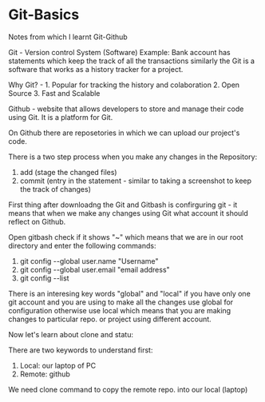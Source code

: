 # Git-Basics
Notes from which I learnt Git-Github

Git - Version control System (Software)
Example: Bank account has statements which keep the track of all the transactions similarly the Git is a software that works as a history tracker for a project.

Why Git? - 1. Popular for tracking the history and colaboration
2. Open Source
3. Fast and Scalable

Github - website that allows developers to store and manage their code using Git.
It is a platform for Git.

On Github there are reposetories in which we can upload our project's code.

There is a two step process when you make any changes in the Repository:
1. add (stage the changed files)
2. commit (entry in the statement - similar to taking a screenshot to keep the track of changes)

First thing after downloadng the Git and Gitbash is confirguring git - it means that when we make any changes using Git what account it should reflect on Github.

Open gitbash check if it shows "~" which means that we are in our root directory and enter the following commands:
1. git config --global user.name "Username"
2. git config --global user.email "email address"
3. git config --list

There is an interesing key words "global" and "local" if you have only one git account and you are using to make all the changes use global for configuration otherwise use local which means that you are making changes to particular repo. or project using different account.

Now let's learn about clone and statu:

There are two keywords to understand first:
1. Local: our laptop of PC
2. Remote: github

We need clone command to copy the remote repo. into our local (laptop)


